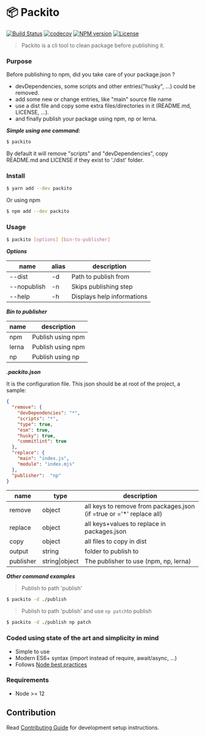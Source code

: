 # 📦 Packito

[![Build Status][travis-image]][travis-url]
[![codecov][codecov-image]][codecov-url]
[![NPM version][npm-image]][npm-url]
[![License][license-image]][license-url]

[travis-image]: https://travis-ci.com/mikbry/packito.svg?branch=master
[travis-url]: https://travis-ci.com/mikbry/packito
[codecov-image]: https://codecov.io/gh/mikbry/packito/branch/master/graph/badge.svg?token=K4P0vnM5fh
[codecov-url]: https://codecov.io/gh/mikbry/packito
[npm-image]: https://img.shields.io/npm/v/packito.svg
[npm-url]: https://npmjs.org/package/packito
[license-image]: https://img.shields.io/npm/l/packito.svg
[License-url]:./LICENSE

> Packito is a cli tool to clean package before publishing it.


### Purpose
Before publishing to npm, did you take care of your package.json ?

* devDependencies, some scripts and other entries("husky", ...) could be removed.
* add some new or change entries, like "main" source file name
* use a dist file and copy some extra files/directories in it (README.md, LICENSE, ...).
* and finally publish your package using npm, np or lerna.

***Simple using one command:***
```bash
$ packito
```
By default it will remove "scripts" and "devDependencies", copy README.md and LICENSE if they exist to './dist' folder.

### Install
```bash
$ yarn add --dev packito
```

Or using npm
```bash
$ npm add --dev packito
```

### Usage
```bash
$ packito [options] [bin-to-publisher]
```

***Options***

| name | alias | description |
| ----------- | --- | ----------- |
| --dist     | -d | Path to publish from |
| --nopublish     | -n | Skips publishing step |
| --help     | -h | Displays help informations |

***Bin to publisher***

| name | description |
| -----------  | ----------- |
| npm     | Publish using npm |
| lerna     | Publish using npm |
| np     | Publish using np |


***.packito.json***

It is the configuration file.
This json should be at root of the project, a sample:
```json
{
  "remove": {
    "devDependencies": "*",
    "scripts": "*",
    "type": true,
    "esm": true,
    "husky": true,
    "commitlint": true
  },
  "replace": {
    "main": "index.js",
    "module": "index.mjs"
  },
  "publisher":  "np"
}
```

| name | type | description |
| ----------- | --- | ----------- |
| remove     | object | all keys to remove from packages.json (if =true or ='*' replace all) |
| replace     | object | all keys+values to replace in packages.json |
| copy     | object | all files to copy in dist |
| output     | string | folder to publish to |
| publisher     | string\|object | The publisher to use (npm, np, lerna) |

***Other command examples***
> Publish to path 'publish'
```bash
$ packito -d ./publish
```
> Publish to path 'publish' and use `np patch`to publish
```bash
$ packito -d ./publish np patch
```

### Coded using state of the art and simplicity in mind
- Simple to use
- Modern ES6+ syntax (import instead of require, await/async, ...)
- Follows [Node best practices](https://github.com/goldbergyoni/nodebestpractices)

### Requirements
- Node >= 12

## Contribution

Read [Contributing Guide](CONTRIBUTING.md) for development setup instructions.
